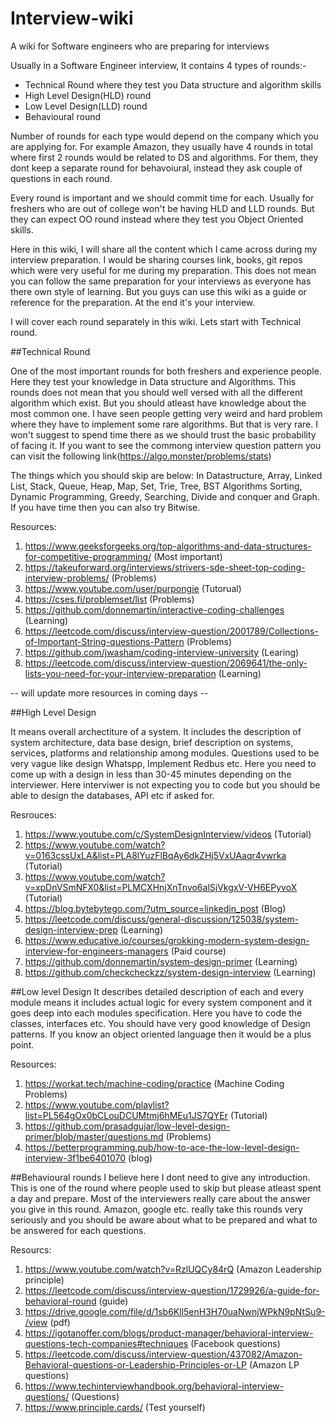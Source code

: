 # Interview-wiki
A wiki for Software engineers who are preparing for interviews

Usually in a Software Engineer interview, It contains 4 types of rounds:-
- Technical Round where they test you Data structure and algorithm skills
- High Level Design(HLD) round
- Low Level Design(LLD) round
- Behavioural round

Number of rounds for each type would depend on the company which you are applying for. For example Amazon, they usually have 4 rounds in total where first 2 rounds would be related to DS and algorithms. For them, they dont keep a separate round for behavoiural, instead they ask couple of questions in each round.

Every round is important and we should commit time for each. Usually for freshers who are out of college won't be having HLD and LLD rounds. But they can expect OO round instead where they test you Object Oriented skills.

Here in this wiki, I will share all the content which I came across during my interview preparation. I would be sharing courses link, books, git repos which were very useful for me during my preparation. This does not mean you can follow the same preparation for your interviews as everyone has there own style of learning. But you guys can use this wiki as a guide or reference for the preparation. At the end it's your interview.

I will cover each round separately in this wiki. Lets start with Technical round.

##Technical Round

One of the most important rounds for both freshers and experience people. Here they test your knowledge in Data structure and Algorithms. This rounds does not mean that you should well versed with all the different algorithm which exist. But you should atleast have knowledge about the most common one. I have seen people getting very weird and hard problem where they have to implement some rare algorithms. But that is very rare. I won't suggest to spend time there as we should trust the basic probability of facing it. If you want to see the commong interview question pattern you can visit the following link(https://algo.monster/problems/stats)

The things which you should skip are below:
In Datastructure,
Array, Linked List, Stack, Queue, Heap, Map, Set, Trie, Tree, BST
Algorithms
Sorting, Dynamic Programming, Greedy, Searching, Divide and conquer and Graph. If you have time then you can also try Bitwise.

Resources:
1. https://www.geeksforgeeks.org/top-algorithms-and-data-structures-for-competitive-programming/ (Most important)
2. https://takeuforward.org/interviews/strivers-sde-sheet-top-coding-interview-problems/ (Problems)
3. https://www.youtube.com/user/purpongie (Tutorual)
4. https://cses.fi/problemset/list (Problems)
5. https://github.com/donnemartin/interactive-coding-challenges (Learning)
6. https://leetcode.com/discuss/interview-question/2001789/Collections-of-Important-String-questions-Pattern (Problems)
7. https://github.com/jwasham/coding-interview-university (Learing)
8. https://leetcode.com/discuss/interview-question/2069641/the-only-lists-you-need-for-your-interview-preparation (Learning)

-- will update more resources in coming days --

##High Level Design

It means overall archectiture of a system. It includes the description of system architecture, data base design, brief description on systems, services, platforms and relationship among modules. Questions used to be very vague like design Whatspp, Implement Redbus etc. Here you need to come up with a design in less than 30-45 minutes depending on the interviewer. Here interviwer is not expecting you to code but you should be able to design the databases, API etc if asked for.

Resrouces:
1. https://www.youtube.com/c/SystemDesignInterview/videos (Tutorial)
2. https://www.youtube.com/watch?v=0163cssUxLA&list=PLA8lYuzFlBqAy6dkZHj5VxUAaqr4vwrka (Tutorial)
3. https://www.youtube.com/watch?v=xpDnVSmNFX0&list=PLMCXHnjXnTnvo6alSjVkgxV-VH6EPyvoX (Tutorial)
4. https://blog.bytebytego.com/?utm_source=linkedin_post (Blog)
5. https://leetcode.com/discuss/general-discussion/125038/system-design-interview-prep (Learning)
6. https://www.educative.io/courses/grokking-modern-system-design-interview-for-engineers-managers (Paid course)
7. https://github.com/donnemartin/system-design-primer (Learning)
8. https://github.com/checkcheckzz/system-design-interview (Learning)

##Low level Design
It describes detailed description of each and every module means it includes actual logic for every system component and it goes deep into each modules specification. Here you have to code the classes, interfaces etc. You should have very good knowledge of Design patterns. If you know an object oriented language then it would be a plus point.

Resources:
1. https://workat.tech/machine-coding/practice (Machine Coding Problems)
2. https://www.youtube.com/playlist?list=PL564gOx0bCLouDCUMtmj6hMEu1JS7QYEr (Tutorial)
3. https://github.com/prasadgujar/low-level-design-primer/blob/master/questions.md (Problems)
4. https://betterprogramming.pub/how-to-ace-the-low-level-design-interview-3f1be6401070 (blog)


##Behavioural rounds
I believe here I dont need to give any introduction. This is one of the round where people used to skip but please atleast spent a day and prepare. Most of the interviewers really care about the answer you give in this round. Amazon, google etc. really take this rounds very seriously and you should be aware about what to be prepared and what to be answered for each questions.

Resourcs:
1. https://www.youtube.com/watch?v=RzlUQCy84rQ (Amazon Leadership principle)
2. https://leetcode.com/discuss/interview-question/1729926/a-guide-for-behavioral-round (guide)
3. https://drive.google.com/file/d/1sb6Kll5enH3H70uaNwnjWPkN9pNtSu9-/view (pdf)
4. https://igotanoffer.com/blogs/product-manager/behavioral-interview-questions-tech-companies#techniques (Facebook questions)
5. https://leetcode.com/discuss/interview-question/437082/Amazon-Behavioral-questions-or-Leadership-Principles-or-LP (Amazon LP questions)
6. https://www.techinterviewhandbook.org/behavioral-interview-questions/ (Questions)
7. https://www.principle.cards/ (Test yourself)

